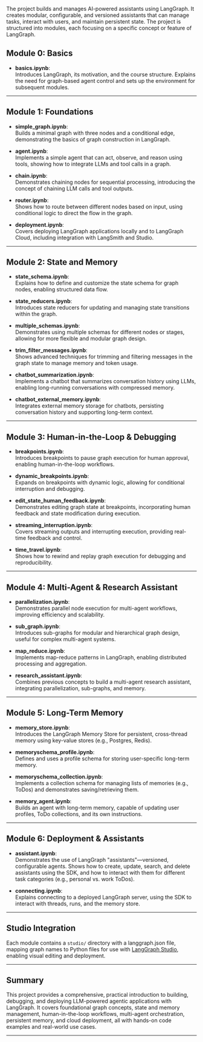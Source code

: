 The project builds and manages AI-powered assistants using LangGraph. It creates modular, configurable, and versioned assistants that can manage tasks, interact with users, and maintain persistent state. The project is structured into modules, each focusing on a specific concept or feature of LangGraph.

## Module 0: Basics

- **basics.ipynb**:  
  Introduces LangGraph, its motivation, and the course structure. Explains the need for graph-based agent control and sets up the environment for subsequent modules.

---

## Module 1: Foundations

- **simple_graph.ipynb**:  
  Builds a minimal graph with three nodes and a conditional edge, demonstrating the basics of graph construction in LangGraph.

- **agent.ipynb**:  
  Implements a simple agent that can act, observe, and reason using tools, showing how to integrate LLMs and tool calls in a graph.

- **chain.ipynb**:  
  Demonstrates chaining nodes for sequential processing, introducing the concept of chaining LLM calls and tool outputs.

- **router.ipynb**:  
  Shows how to route between different nodes based on input, using conditional logic to direct the flow in the graph.

- **deployment.ipynb**:  
  Covers deploying LangGraph applications locally and to LangGraph Cloud, including integration with LangSmith and Studio.

---

## Module 2: State and Memory

- **state_schema.ipynb**:  
  Explains how to define and customize the state schema for graph nodes, enabling structured data flow.

- **state_reducers.ipynb**:  
  Introduces state reducers for updating and managing state transitions within the graph.

- **multiple_schemas.ipynb**:  
  Demonstrates using multiple schemas for different nodes or stages, allowing for more flexible and modular graph design.

- **trim_filter_messages.ipynb**:  
  Shows advanced techniques for trimming and filtering messages in the graph state to manage memory and token usage.

- **chatbot_summarization.ipynb**:  
  Implements a chatbot that summarizes conversation history using LLMs, enabling long-running conversations with compressed memory.

- **chatbot_external_memory.ipynb**:  
  Integrates external memory storage for chatbots, persisting conversation history and supporting long-term context.

---

## Module 3: Human-in-the-Loop & Debugging

- **breakpoints.ipynb**:  
  Introduces breakpoints to pause graph execution for human approval, enabling human-in-the-loop workflows.

- **dynamic_breakpoints.ipynb**:  
  Expands on breakpoints with dynamic logic, allowing for conditional interruption and debugging.

- **edit_state_human_feedback.ipynb**:  
  Demonstrates editing graph state at breakpoints, incorporating human feedback and state modification during execution.

- **streaming_interruption.ipynb**:  
  Covers streaming outputs and interrupting execution, providing real-time feedback and control.

- **time_travel.ipynb**:  
  Shows how to rewind and replay graph execution for debugging and reproducibility.

---

## Module 4: Multi-Agent & Research Assistant

- **parallelization.ipynb**:  
  Demonstrates parallel node execution for multi-agent workflows, improving efficiency and scalability.

- **sub_graph.ipynb**:  
  Introduces sub-graphs for modular and hierarchical graph design, useful for complex multi-agent systems.

- **map_reduce.ipynb**:  
  Implements map-reduce patterns in LangGraph, enabling distributed processing and aggregation.

- **research_assistant.ipynb**:  
  Combines previous concepts to build a multi-agent research assistant, integrating parallelization, sub-graphs, and memory.

---

## Module 5: Long-Term Memory

- **memory_store.ipynb**:  
  Introduces the LangGraph Memory Store for persistent, cross-thread memory using key-value stores (e.g., Postgres, Redis).

- **memoryschema_profile.ipynb**:  
  Defines and uses a profile schema for storing user-specific long-term memory.

- **memoryschema_collection.ipynb**:  
  Implements a collection schema for managing lists of memories (e.g., ToDos) and demonstrates saving/retrieving them.

- **memory_agent.ipynb**:  
  Builds an agent with long-term memory, capable of updating user profiles, ToDo collections, and its own instructions.

---

## Module 6: Deployment & Assistants

- **assistant.ipynb**:  
  Demonstrates the use of LangGraph "assistants"—versioned, configurable agents. Shows how to create, update, search, and delete assistants using the SDK, and how to interact with them for different task categories (e.g., personal vs. work ToDos).

- **connecting.ipynb**:  
  Explains connecting to a deployed LangGraph server, using the SDK to interact with threads, runs, and the memory store.

---

## Studio Integration

Each module contains a `studio/` directory with a langgraph.json file, mapping graph names to Python files for use with [LangGraph Studio](https://github.com/langchain-ai/langgraph-studio), enabling visual editing and deployment.

---

## Summary

This project provides a comprehensive, practical introduction to building, debugging, and deploying LLM-powered agentic applications with LangGraph. It covers foundational graph concepts, state and memory management, human-in-the-loop workflows, multi-agent orchestration, persistent memory, and cloud deployment, all with hands-on code examples and real-world use cases.

---
